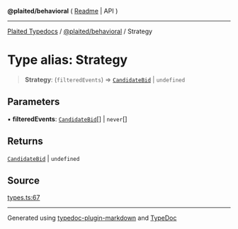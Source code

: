 **@plaited/behavioral** ( [Readme](../README.md) \| API )

***

[Plaited Typedocs](../../../modules.md) / [@plaited/behavioral](../modules.md) / Strategy

# Type alias: Strategy

> **Strategy**: (`filteredEvents`) => [`CandidateBid`](CandidateBid.md) \| `undefined`

## Parameters

▪ **filteredEvents**: [`CandidateBid`](CandidateBid.md)[] \| `never`[]

## Returns

[`CandidateBid`](CandidateBid.md) \| `undefined`

## Source

[types.ts:67](https://github.com/plaited/plaited/blob/317e868/libs/behavioral/src/types.ts#L67)

***

Generated using [typedoc-plugin-markdown](https://www.npmjs.com/package/typedoc-plugin-markdown) and [TypeDoc](https://typedoc.org/)

